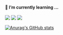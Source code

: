 
#### 🌱 I’m currently learning ...
<img src="https://img.shields.io/badge/Spring-6DB33F.svg?style=flat-square&logo=Spring&logoColor=white"/> <img src="https://img.shields.io/badge/Spring Boot-6DB33F.svg?style=flat-square&logo=Spring Boot&logoColor=white"/> <img src="https://img.shields.io/badge/AWS-#FF9900.svg?style=flat-square&logo=amazonwebservices&logoColor=white"/>


[![Anurag's GitHub stats](https://github-readme-stats.vercel.app/api?username=Yunju07)](https://github.com/Yunju07/github-readme-stats)



<!--
**Yunju07/Yunju07** is a ✨ _special_ ✨ repository because its `README.md` (this file) appears on your GitHub profile.

Here are some ideas to get you started:

- 🔭 I’m currently working on ...
- 🌱 I’m currently learning ...
- 👯 I’m looking to collaborate on ...
- 🤔 I’m looking for help with ...
- 💬 Ask me about ...
- 📫 How to reach me: ...
- 😄 Pronouns: ...
- ⚡ Fun fact: ...
-->
